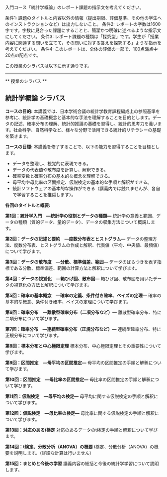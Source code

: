 入門コース「統計学概論」のレポート課題の指示文を考えてください。

条件1: 課題のタイトルと内容以外の情報（提出期限、評価基準、その他の学生へのインストラクションなど）は出力しないこと。
条件2: レポートの字数は1600字です。字数に見合った課題にすることと、簡潔かつ明確に述べるような指示文にしてください。
条件3: レポート課題の種類は「探究型」です。学生が「授業内容に関連する問いを立てて，その問いに対する答えを探究する」ような指示を考えてください。
条件4: このレポートは、全体の評価の一部で、100点満点中20点の配点です。

この授業のシラバスは以下に示す通りです。

---------------------------------------
** 授業のシラバス **
## 統計学概論 シラバス

**コースの目的:** 本講義では、日本学術会議の統計学教育課程編成上の参照基準を参考に、統計学の基礎概念と基本的な手法を理解することを目的とします。データの記述、確率分布の理解、統計的推論の基礎を習得し、統計的思考力を養います。社会科学、自然科学など、様々な分野で活用できる統計的リテラシーの基礎を築きます。

**コースの目標:**  本講義を修了することで、以下の能力を習得することを目標とします。

* データを整理し、視覚的に表現できる。
* データの代表値や散布度を計算し、解釈できる。
* 確率変数と確率分布の基本的な概念を理解できる。
* 母平均や母比率の区間推定、仮説検定の基本的な手順と解釈ができる。
* 統計ソフトウェアの基本的な操作ができる（講義内では触れませんが、各自で学習することを推奨します）。


**各回のタイトルと概要:**

**第1回：統計学入門　―統計学の役割とデータの種類―**
統計学の意義と範囲、データの種類（質的データ、量的データ）、データの収集方法について概説します。

**第2回：データの記述と要約　―度数分布表とヒストグラム―**
データの整理方法、度数分布表、ヒストグラムの作成と解釈、代表値（平均、中央値、最頻値）について学びます。

**第3回：データの散布度　―分散、標準偏差、範囲―**
データのばらつきを表す指標である分散、標準偏差、範囲の計算方法と解釈について学びます。

**第4回：データの視覚化　―箱ひげ図、散布図―**
箱ひげ図、散布図を用いたデータの視覚化の方法と解釈について学びます。

**第5回：確率の基本概念　―確率の定義、条件付き確率、ベイズの定理―**
確率の基本的な概念、条件付き確率、ベイズの定理について学びます。

**第6回：確率分布　―離散型確率分布（二項分布など）―**
離散型確率分布、特に二項分布について学びます。

**第7回：確率分布　―連続型確率分布（正規分布など）―**
連続型確率分布、特に正規分布について学びます。

**第8回：標本分布と中心極限定理**
標本分布、中心極限定理とその重要性について学びます。

**第9回：区間推定　―母平均の区間推定―**
母平均の区間推定の手順と解釈について学びます。

**第10回：区間推定　―母比率の区間推定―**
母比率の区間推定の手順と解釈について学びます。

**第11回：仮説検定　―母平均の検定―**
母平均に関する仮説検定の手順と解釈について学びます。

**第12回：仮説検定　―母比率の検定―**
母比率に関する仮説検定の手順と解釈について学びます。

**第13回：対応のあるt検定**
対応のあるデータのt検定の手順と解釈について学びます。

**第14回：t検定、分散分析（ANOVA）の概要**
t検定、分散分析（ANOVA）の概要を説明します。（詳細な計算は行いません）

**第15回：まとめと今後の学習**
講義内容の総括と今後の統計学学習について説明します。
